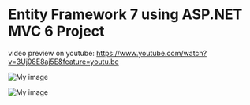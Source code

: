 
# Entity Framework 7 using ASP.NET MVC 6 Project

 video preview on youtube: https://www.youtube.com/watch?v=3Uj08E8aj5E&feature=youtu.be

![My image](http://imageshack.com/a/img921/8240/WatPoh.jpg)

![My image](http://imageshack.com/a/img923/7207/kcfPos.jpg)
